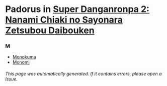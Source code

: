 # Padorus in [Super Danganronpa 2: Nanami Chiaki no Sayonara Zetsubou Daibouken](https://myanimelist.net/manga/44229/Super_Danganronpa_2__Nanami_Chiaki_no_Sayonara_Zetsubou_Daibouken)

### M
* [Monokuma](https://github.com/shadow578/Project-Padoru/blob/master/table-of-contents/characters/Monokuma.md)
* [Monomi](https://github.com/shadow578/Project-Padoru/blob/master/table-of-contents/characters/Monomi.md)

###### This page was automatically generated. If it contains errors, please open a Issue.
